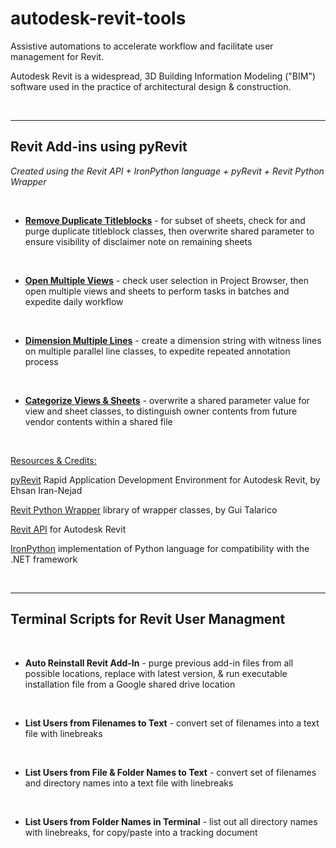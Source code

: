# autodesk-revit-tools
Assistive automations to accelerate workflow and facilitate user management for Revit.

Autodesk Revit is a widespread, 3D Building Information Modeling ("BIM") software used in the practice of architectural design & construction.

<br/>

---

## Revit Add-ins using pyRevit

*Created using the Revit API + IronPython language + pyRevit + Revit Python Wrapper*


<br/>

- [**Remove Duplicate Titleblocks**](https://github.com/williamlewis/autodesk-revit-tools/tree/main/Revit%20Add-Ins%20Using%20pyRevit/Remove%20Duplicate%20Titleblocks) - for subset of sheets, check for and purge duplicate titleblock classes, then overwrite shared parameter to ensure visibility of disclaimer note on remaining sheets
<br/>

- [**Open Multiple Views**](https://github.com/williamlewis/autodesk-revit-tools/tree/main/Revit%20Add-Ins%20Using%20pyRevit/Open%20Multiple%20Views) - check user selection in Project Browser, then open multiple views and sheets to perform tasks in batches and expedite daily workflow
<br/>

- [**Dimension Multiple Lines**](https://github.com/williamlewis/autodesk-revit-tools/tree/main/Revit%20Add-Ins%20Using%20pyRevit/Dimension%20Multiple%20Lines) - create a dimension string with witness lines on multiple parallel line classes, to expedite repeated annotation process
<br/>

- [**Categorize Views & Sheets**](https://github.com/williamlewis/autodesk-revit-tools/tree/main/Revit%20Add-Ins%20Using%20pyRevit/Categorize%20Views%20%26%20Sheets) - overwrite a shared parameter value for view and sheet classes, to distinguish owner contents from future vendor contents within a shared file

<br/>

<u>Resources & Credits:</u>

[pyRevit](https://github.com/eirannejad/pyRevit) Rapid Application Development Environment for Autodesk Revit, by Ehsan Iran-Nejad

[Revit Python Wrapper](https://github.com/gtalarico/revitpythonwrapper) library of wrapper classes, by Gui Talarico

[Revit API](https://knowledge.autodesk.com/support/revit/learn-explore/caas/CloudHelp/cloudhelp/2014/ENU/Revit/files/GUID-F0A122E0-E556-4D0D-9D0F-7E72A9315A42-htm.html) for Autodesk Revit

[IronPython](https://ironpython.net/) implementation of Python language for compatibility with the .NET framework

<br/>

---

## Terminal Scripts for Revit User Managment
<br/>

- **Auto Reinstall Revit Add-In** - purge previous add-in files from all possible locations, replace with latest version, & run executable installation file from a Google shared drive location
<br/>

- **List Users from Filenames to Text** - convert set of filenames into a text file with linebreaks
<br/>

- **List Users from File & Folder Names to Text** - convert set of filenames and directory names into a text file with linebreaks
<br/>

- **List Users from Folder Names in Terminal** - list out all directory names with linebreaks, for copy/paste into a tracking document
